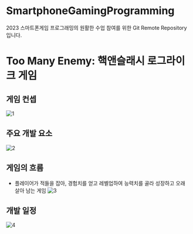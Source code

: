 # SmartphoneGamingProgramming
2023 스마트폰게임 프로그래밍의 원활한 수업 참여를 위한 Git Remote Repository입니다.
# Too Many Enemy: 핵앤슬래시 로그라이크 게임

## 게임 컨셉
![1](https://user-images.githubusercontent.com/76027901/229520345-ec551c78-01a9-4ae0-b91f-e4fc17b4b0d1.png)
## 주요 개발 요소
![2](https://user-images.githubusercontent.com/76027901/229520491-fc96c18e-2fa6-40c4-8147-65da440c2d4c.png)
## 게임의 흐름
- 플레이어가 적들을 잡아, 경험치를 얻고 레벨업하여 능력치를 골라 성장하고 오래 살아 남는 게임
![3](https://user-images.githubusercontent.com/76027901/229520658-655da7e6-08c2-46c7-9ca9-0458250f47d0.png)
## 개발 일정
![4](https://user-images.githubusercontent.com/76027901/229520914-1b62df8b-6b25-488b-afd0-6a8979523e62.png)
